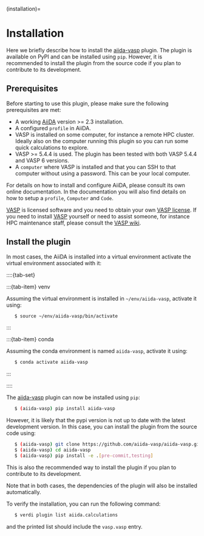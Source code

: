 (installation)=
# Installation

Here we briefly describe how to install the [aiida-vasp] plugin. The plugin is available on PyPI and can be installed using `pip`. However, it is recommended to install the plugin from the source code if you plan to contribute to its development.

## Prerequisites

Before starting to use this plugin, please make sure the following prerequisites are met:

- A working [AiiDA] version >= 2.3 installation.
- A configured `profile` in AiiDA.
- VASP is installed on some computer, for instance a remote HPC cluster. Ideally also on the computer running this plugin so you can run some quick calculations to explore.
- VASP >= 5.4.4 is used. The plugin has been tested with both VASP 5.4.4 and VASP 6 versions.
- A `computer` where VASP is installed and that you can SSH to that computer without using a password. This can be your local computer.

For details on how to install and configure AiiDA, please consult its own online documentation.
In the documentation you will also find details on how to setup a `profile`, `Computer` and `Code`.

[VASP] is licensed software and you need to obtain your own [VASP license]. If you need to install [VASP] yourself or need to assist someone, for instance HPC maintenance staff, please consult the [VASP wiki].


## Install the plugin

In most cases, the AiiDA is installed into a virtual environment activate the virtual environment associated with it:

::::{tab-set}

:::{tab-item} venv

Assuming the virtual environment is installed in ``~/env/aiida-vasp``, activate it using:
```bash
   $ source ~/env/aiida-vasp/bin/activate
```
:::

:::{tab-item} conda

Assuming the conda environment is named ``aiida-vasp``, activate it using:
```bash
   $ conda activate aiida-vasp

```
:::

::::


The [aiida-vasp] plugin can now be installed using `pip`:

```bash
   $ (aiida-vasp) pip install aiida-vasp
```

However, it is likely that the pypi version is not up to date with the latest development version. In this case, you can install the plugin from the source code using:

```bash
   $ (aiida-vasp) git clone https://github.com/aiida-vasp/aiida-vasp.git
   $ (aiida-vasp) cd aiida-vasp
   $ (aiida-vasp) pip install -e .[pre-commit,testing]
```

This is also the recommended way to install the plugin if you plan to contribute to its development.

Note that in both cases, the dependencies of the plugin will also be installed automatically.

To verify the installation, you can run the following command:

```bash
   $ verdi plugin list aiida.calculations
```

and the printed list should include the  `vasp.vasp` entry.



[aiida-vasp]: https://github.com/aiida-vasp/aiida-vasp
[vasp]: https://www.vasp.at
[pymatgen]: https://pymatgen.org
[aiida-quantumespresso]: https://github.com/aiidateam/aiida-quantumespresso
[aiida-castep]: https://github.com/zhubonan/aiida-castep
[aiida]: https://www.aiida.net
[online documentation]: https://aiida.readthedocs.io/projects/aiida-core/en/latest/index.html
[vasp license]: https://www.vasp.at/sign_in/registration_form/
[vasp wiki]: https://www.vasp.at/wiki/index.php/The_VASP_Manual
